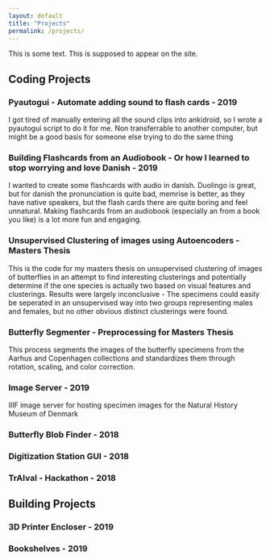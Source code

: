 ```yaml
---
layout: default
title: "Projects"
permalink: /projects/
---
```


This is some text. This is supposed to appear on the site.

## Coding Projects

### Pyautogui - Automate adding sound to flash cards - 2019
I got tired of manually entering all the sound clips into ankidroid, so I wrote a pyautogui script to do it for me. Non transferrable to another computer, but might be a good basis for someone else trying to do the same thing


### Building Flashcards from an Audiobook - Or how I learned to stop worrying and love Danish - 2019
I wanted to create some flashcards with audio in danish. Duolingo is great, but for danish the pronunciation is quite bad, memrise is better, as they have native speakers, but the flash cards there are quite boring and feel unnatural. Making flashcards from an audiobook (especially an from a book you like) is a lot more fun and engaging. 

### Unsupervised Clustering of images using Autoencoders - Masters Thesis
This is the code for my masters thesis on unsupervised clustering of images of butterflies in an attempt to find interesting clusterings and potentially determine if the one species is actually two based on visual features and clusterings. Results were largely inconclusive - The specimens could easily be seperated in an unsupervised way into two groups representing males and females, but no other obvious distinct clusterings were found.

### Butterfly Segmenter - Preprocessing for Masters Thesis
This process segments the images of the butterfly specimens from the Aarhus and Copenhagen collections and standardizes them through rotation, scaling, and color correction.

### Image Server - 2019
IIIF image server for hosting specimen images for the Natural History Museum of Denmark 

### Butterfly Blob Finder - 2018


### Digitization Station GUI - 2018

### TrAIval - Hackathon - 2018

### 

## Building Projects


### 3D Printer Encloser - 2019

### Bookshelves - 2019

